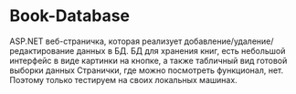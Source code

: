 # Book-Database
ASP.NET веб-страничка, которая реализует добавление/удаление/редактирование данных в БД.
БД для хранения книг, есть небольшой интерфейс в виде картинки на кнопке, а также табличный вид готовой выборки данных
Странички, где можно посмотреть функционал, нет. Поэтому только тестируем на своих локальных машинах.
